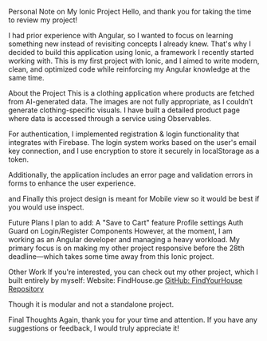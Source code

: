 Personal Note on My Ionic Project
Hello, and thank you for taking the time to review my project!

I had prior experience with Angular, so I wanted to focus on learning something new instead of revisiting concepts I already knew. That's why I decided to build this application using Ionic, a framework I recently started working with. This is my first project with Ionic, and I aimed to write modern, clean, and optimized code while reinforcing my Angular knowledge at the same time.

About the Project
This is a clothing application where products are fetched from AI-generated data. The images are not fully appropriate, as I couldn’t generate clothing-specific visuals. I have built a detailed product page where data is accessed through a service using Observables.

For authentication, I implemented registration & login functionality that integrates with Firebase. The login system works based on the user's email key connection, and I use encryption to store it securely in localStorage as a token.

Additionally, the application includes an error page and validation errors in forms to enhance the user experience.

and Finally this project design is meant for Mobile view so it would be best if you would use inspect.


Future Plans
I plan to add:
A "Save to Cart" feature
Profile settings
Auth Guard on Login/Register Components 
However, at the moment, I am working as an Angular developer and managing a heavy workload. My primary focus is on making my other project responsive before the 28th deadline—which takes some time away from this Ionic project.

Other Work
If you're interested, you can check out my other project, which I built entirely by myself:
 Website: FindHouse.ge
[ GitHub: FindYourHouse Repository](https://github.com/luka-tsivadze/FindYourHouse.git)

Though it is modular and not a standalone project.

Final Thoughts
Again, thank you for your time and attention. If you have any suggestions or feedback, I would truly appreciate it! 
